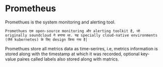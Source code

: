 # Prometheus

Promethues is the system monitoring and alerting tool.

```Promethues एक open-source monitoring और alerting toolkit है, जो originally soundcloud ने बनाया था. यह specially cloud-native environments (जैसे kubernetes) के लिए design किया गया है|```

Promethues store all metrics data as time-serires, i.e, metrics information is stored along with the timestamp at which it was recorded, optional key-value paires called labels also stored along with matrics.

